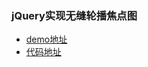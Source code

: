 ### jQuery实现无缝轮播焦点图 ###

- [demo地址](http://moxiufe.cn/Projects/jQuery/banner/index.html)
- [代码地址](https://github.com/moxiu-fe/Projects/tree/master/jQuery/banner)